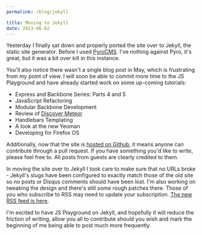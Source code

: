 ```yaml
---
permalink: /blog/jekyll

title: Moving to Jekyll
date: 2013-06-02
---
```


Yesterday I finally sat down and properly ported the site over to Jekyll, the static site generator. Before I used [PyroCMS](http://pyrocms.com). I've nothing against Pyro, it's great, but it was a bit over kill in this instance.

You'll also notice there wasn't a single blog post in May, which is frustrating from my point of view. I will soon be able to commit more time to the JS Playground and have already started work on some up-coming tutorials:

* Express and Backbone Series: Parts 4 and 5
* JavaScript Refactoring
* Modular Backbone Development
* Review of [Discover Meteor](http://discovermeteor.com)
* Handlebars Templating
* A look at the new Yeoman
* Developing for Firefox OS

Additionally, now that the site is [hosted on Github](https://github.com/jackfranklin/javascriptplayground.com/tree/gh-pages), it means anyone can contribute through a pull request. If you have something you'd like to write, please feel free to. All posts from guests are clearly credited to them.

In moving the site over to Jekyll I took care to make sure that no URLs broke - Jekyll's slugs have been configured to exactly match those of the old site so no posts or Disqus comments should have been lost. I'm also working on tweaking the design and there's still some rough patches there. Those of you who subscribe to RSS may need to update your subscription. [The new RSS feed is here](http://feeds.feedburner.com/TheJavascriptPlayground).

I'm excited to have JS Playground on Jekyll, and hopefully it will reduce the friction of writing, allow you all to contribute should you wish and mark the beginning of me being able to post much more frequently.
